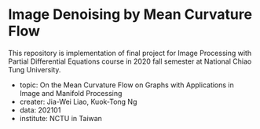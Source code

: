 # Image Denoising by Mean Curvature Flow

This repository is implementation of final project for Image Processing with Partial Differential Equations course in 2020 fall semester at National Chiao Tung University.

- topic: On the Mean Curvature Flow on Graphs with Applications in Image and Manifold Processing
- creater: Jia-Wei Liao, Kuok-Tong Ng
- data: 202101
- institute: NCTU in Taiwan
